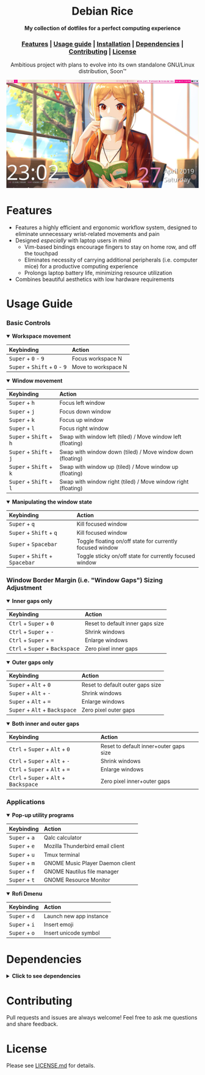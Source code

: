 <h1 align="center">Debian Rice</h1>
<div align="center">
	<strong>My collection of dotfiles for a perfect computing experience</strong>
</div>
<div align="center">
  <h3>
    <a href="#Features">Features</a>
    <span> | </span>
    <a href="#Usage-guide">Usage guide</a>
    <span> | </span>
    <a href="#Installation">Installation</a>
    <span> | </span>
    <a href="#Dependencies">Dependencies</a>
    <span> | </span>
    <a href="#Contributing">Contributing</a>
    <span> | </span>
    <a href="#License">License</a>
  </h3>
</div>
<div align="center">
	Ambitious project with plans to evolve into its own standalone GNU/Linux distribution, Soon™
</div>

![Project demo image](/demo.jpeg)

# Features

* Features a highly efficient and ergonomic workflow system, designed to eliminate unnecessary wrist-related movements and pain
* Designed *especially* with laptop users in mind
	* Vim-based bindings encourage fingers to stay on home row, and off the touchpad
	* Eliminates necessity of carrying additional peripherals (i.e. computer mice) for a productive computing experience
	* Prolongs laptop battery life, minimizing resource utilization
* Combines beautiful aesthetics with low hardware requirements

# Usage Guide

### Basic Controls

<details open>
<summary><strong>Workspace movement</strong></summary>
	
| Keybinding | Action |
| :--------- | :----- |
<kbd>Super</kbd> + <kbd>0</kbd> - <kbd>9</kbd> | Focus workspace N
<kbd>Super</kbd> + <kbd>Shift</kbd> + <kbd>0</kbd> - <kbd>9</kbd> | Move to workspace N
</details>

<details open>
<summary><strong>Window movement</strong></summary>

| Keybinding | Action |
| :--------- | :----- |
<kbd>Super</kbd> + <kbd>h</kbd> | Focus left window
<kbd>Super</kbd> + <kbd>j</kbd> | Focus down window
<kbd>Super</kbd> + <kbd>k</kbd> | Focus up window
<kbd>Super</kbd> + <kbd>l</kbd> | Focus right window
<kbd>Super</kbd> + <kbd>Shift</kbd> + <kbd>h</kbd> | Swap with window left (tiled) / Move window left (floating)
<kbd>Super</kbd> + <kbd>Shift</kbd> + <kbd>j</kbd> | Swap with window down (tiled) / Move window down (floating)
<kbd>Super</kbd> + <kbd>Shift</kbd> + <kbd>k</kbd> | Swap with window up (tiled) / Move window up (floating)
<kbd>Super</kbd> + <kbd>Shift</kbd> + <kbd>l</kbd> | Swap with window right (tiled) / Move window right (floating)
</details>

<details open>
<summary><strong>Manipulating the window state</strong></summary>

| Keybinding | Action |
| :--------- | :----- |
<kbd>Super</kbd> + <kbd>q</kbd> | Kill focused window
<kbd>Super</kbd> + <kbd>Shift</kbd> + <kbd>q</kbd> | Kill focused window
<kbd>Super</kbd> + <kbd>Spacebar</kbd> | Toggle floating on/off state for currently focused window
<kbd>Super</kbd> + <kbd>Shift</kbd> + <kbd>Spacebar</kbd> | Toggle sticky on/off state for currently focused window
</details>

### Window Border Margin (i.e. "Window Gaps") Sizing Adjustment
<details open>
<summary><strong>Inner gaps only</strong></summary>
	
| Keybinding | Action |
| :--------- | :----- |
<kbd>Ctrl</kbd> + <kbd>Super</kbd> + <kbd>0</kbd> | Reset to default inner gaps size
<kbd>Ctrl</kbd> + <kbd>Super</kbd> + <kbd>-</kbd> | Shrink windows
<kbd>Ctrl</kbd> + <kbd>Super</kbd> + <kbd>=</kbd> | Enlarge windows
<kbd>Ctrl</kbd> + <kbd>Super</kbd> + <kbd>Backspace</kbd> | Zero pixel inner gaps
</details>

<details open>
<summary><strong>Outer gaps only</strong></summary>
	
| Keybinding | Action |
| :--------- | :----- |
<kbd>Super</kbd> + <kbd>Alt</kbd> + <kbd>0</kbd> | Reset to default outer gaps size
<kbd>Super</kbd> + <kbd>Alt</kbd> + <kbd>-</kbd> | Shrink windows
<kbd>Super</kbd> + <kbd>Alt</kbd> + <kbd>=</kbd> | Enlarge windows
<kbd>Super</kbd> + <kbd>Alt</kbd> + <kbd>Backspace</kbd> | Zero pixel outer gaps
</details>

<details open>
<summary><strong>Both inner and outer gaps</strong></summary>

| Keybinding | Action |
| :--------- | :----- |
<kbd>Ctrl</kbd> + <kbd>Super</kbd> + <kbd>Alt</kbd> + <kbd>0</kbd> | Reset to default inner+outer gaps size
<kbd>Ctrl</kbd> + <kbd>Super</kbd> + <kbd>Alt</kbd> + <kbd>-</kbd> | Shrink windows
<kbd>Ctrl</kbd> + <kbd>Super</kbd> + <kbd>Alt</kbd> + <kbd>=</kbd> | Enlarge windows
<kbd>Ctrl</kbd> + <kbd>Super</kbd> + <kbd>Alt</kbd> + <kbd>Backspace</kbd> | Zero pixel inner+outer gaps
</details>


### Applications

<details open>
<summary><strong>Pop-up utility programs</strong></summary>
	
| Keybinding | Action |
| :--------- | :----- |
<kbd>Super</kbd> + <kbd>a</kbd> | Qalc calculator
<kbd>Super</kbd> + <kbd>e</kbd> | Mozilla Thunderbird email client
<kbd>Super</kbd> + <kbd>u</kbd> | Tmux terminal
<kbd>Super</kbd> + <kbd>m</kbd> | GNOME Music Player Daemon client
<kbd>Super</kbd> + <kbd>f</kbd> | GNOME Nautilus file manager
<kbd>Super</kbd> + <kbd>t</kbd> | GNOME Resource Monitor
</details>

<details open>
<summary><strong>Rofi Dmenu</strong></summary>

| Keybinding | Action |
| :--------- | :----- |
| <kbd>Super</kbd> + <kbd>d</kbd> | Launch new app instance |
| <kbd>Super</kbd> + <kbd>i</kbd> | Insert emoji |
| <kbd>Super</kbd> + <kbd>o</kbd> | Insert unicode symbol |
</details>

# Dependencies
<details>
<summary><strong>Click to see dependencies</strong></summary>

| Debian Package | Description | Upstream |
| :------------- | :---------- | :------- |
| [Rofi](https://packages.debian.org/buster/rofi) | A window switcher, Application launcher and dmenu replacement | https://github.com/davatorium/rofi |
| [i3-wm](https://packages.debian.org/buster/i3-wm) | Improved dynamic tiling window manager | https://github.com/i3/i3 |
| Polybar | A fast and easy-to-use tool for creating status bars. | https://github.com/jaagr/polybar |
| [Conky](https://packages.debian.org/buster/conky-all) | Conky is a free, light-weight system monitor for X, that displays any kind of information on your desktop. | https://github.com/brndnmtthws/conky
| [mpd](https://packages.debian.org/buster/mpd) | Music Player Daemon | https://github.com/MusicPlayerDaemon/MPD |
| [dunst](https://packages.debian.org/buster/dunst) | Lightweight and customizable notification daemon | https://github.com/dunst-project/dunst |
| [qalculate](https://packages.debian.org/buster/qalculate) | Powerful and easy to use desktop calculator | https://qalculate.github.io/ |
| [Chromium](https://packages.debian.org/buster/chromium) | Web browser that aims to build a safer, faster, and more stable internet browsing experience. | https://chromium.googlesource.com/chromium/src.git |
| [feh](https://packages.debian.org/buster/feh) | imlib2 based image viewer | https://git.finalrewind.org/feh |
| [compton](https://packages.debian.org/buster/compton) | compositor for X11, based on xcompmgr | https://github.com/chjj/compton |
| [gmpc](https://packages.debian.org/buster/gmpc) | GNOME Music Player Client (graphical interface to MPD) | https://gmpclient.org/ |
| [nautilus](https://packages.debian.org/buster/nautilus) | File manager and graphical shell for GNOME | https://gitlab.gnome.org/GNOME/Nautilus |
| [mpv](https://packages.debian.org/buster/mpv) | Video player based on MPlayer/mplayer2 | https://github.com/mpv-player/mpv |

</details>

# Contributing
Pull requests and issues are always welcome! Feel free to ask me questions and share feedback.

# License
Please see [LICENSE.md](LICENSE.md) for details.
